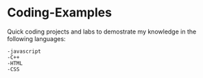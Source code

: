 # Coding-Examples
Quick coding projects and labs to demostrate my knowledge
in the following languages:

    -javascript
    -C++
    -HTML
    -CSS